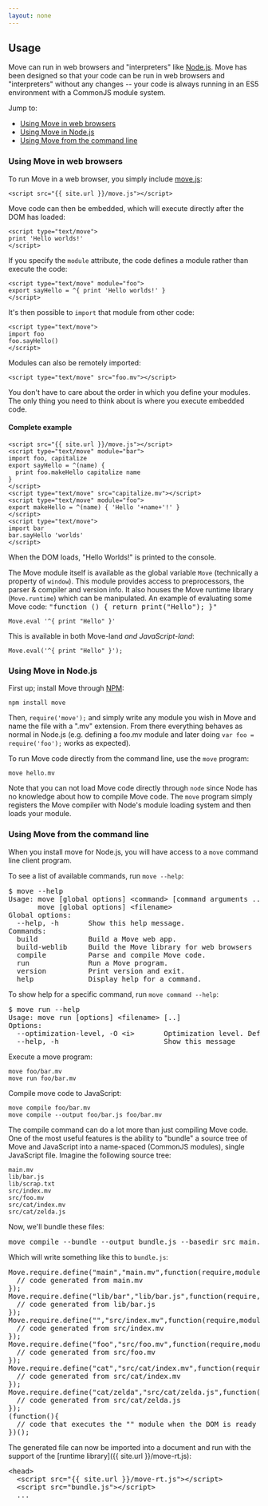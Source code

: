 ```yaml
---
layout: none
---
```


## Usage

Move can run in web browsers and "interpreters" like [Node.js](http://nodejs.org/). Move has been designed so that your code can be run in web browsers and "interpreters" without any changes -- your code is always running in an ES5 environment with a CommonJS module system.

Jump to:

- [Using Move in web browsers](#Using+Move+in+web+browsers)
- [Using Move in Node.js](#Using+Move+in+Node.js)
- [Using Move from the command line](#Using+Move+from+the+command+line)


### Using Move in web browsers

To run Move in a web browser, you simply include [move.js](/move.js):

    <script src="{{ site.url }}/move.js"></script>

Move code can then be embedded, which will execute directly after the DOM has loaded:

    <script type="text/move">
    print 'Hello worlds!'
    </script>

If you specify the `module` attribute, the code defines a module rather than execute the code:

    <script type="text/move" module="foo">
    export sayHello = ^{ print 'Hello worlds!' }
    </script>

It's then possible to `import` that module from other code:

    <script type="text/move">
    import foo
    foo.sayHello()
    </script>

Modules can also be remotely imported:

    <script type="text/move" src="foo.mv"></script>

You don't have to care about the order in which you define your modules. The only thing you need to think about is where you execute embedded code.

#### Complete example

    <script src="{{ site.url }}/move.js"></script>
    <script type="text/move" module="bar">
    import foo, capitalize
    export sayHello = ^(name) {
      print foo.makeHello capitalize name
    }
    </script>
    <script type="text/move" src="capitalize.mv"></script>
    <script type="text/move" module="foo">
    export makeHello = ^(name) { 'Hello '+name+'!' }
    </script>
    <script type="text/move">
    import bar
    bar.sayHello 'worlds'
    </script>

When the DOM loads, "Hello Worlds!" is printed to the console.

The Move module itself is available as the global variable `Move` (technically a property of `window`). This module provides access to preprocessors, the parser & compiler and version info. It also houses the Move runtime library (`Move.runtime`) which can be manipulated. An example of evaluating some Move code:
<samp>"function () {
  return print("Hello");
}"</samp>

    Move.eval '^{ print "Hello" }'

This is available in both Move-land *and JavaScript-land*:

    Move.eval('^{ print "Hello" }');


### Using Move in Node.js

First up; install Move through [NPM](http://npmjs.org/):

    npm install move

Then, `require('move');` and simply write any module you wish in Move and name the file with a ".mv" extension. From there everything behaves as normal in Node.js (e.g. defining a foo.mv module and later doing `var foo = require('foo');` works as expected).

To run Move code directly from the command line, use the `move` program:

    move hello.mv

Note that you can not load Move code directly through `node` since Node has no knowledge about how to compile Move code. The `move` program simply registers the Move compiler with Node's module loading system and then loads your module.


### Using Move from the command line

When you install move for Node.js, you will have access to a `move` command line client program.

To see a list of available commands, run `move --help`:

<pre class="wide">
$ move --help
Usage: move [global options] &lt;command&gt; [command arguments ..]
       move [global options] &lt;filename&gt;
Global options:
  --help, -h       Show this help message.
Commands:
  build            Build a Move web app.
  build-weblib     Build the Move library for web browsers
  compile          Parse and compile Move code.
  run              Run a Move program.
  version          Print version and exit.
  help             Display help for a command.
</pre>

To show help for a specific command, run `move command --help`:

<pre class="wide">
$ move run --help
Usage: move run [options] &lt;filename&gt; [..]
Options:
  --optimization-level, -O &lt;i&gt;       Optimization level. Defaults to 0 (basic).
  --help, -h                         Show this message
</pre>

Execute a move program:

    move foo/bar.mv
    move run foo/bar.mv

Compile move code to JavaScript:

    move compile foo/bar.mv
    move compile --output foo/bar.js foo/bar.mv

The compile command can do a lot more than just compiling Move code. One of the most useful features is the ability to "bundle" a source tree of Move and JavaScript into a name-spaced (CommonJS modules), single JavaScript file. Imagine the following source tree:

    main.mv
    lib/bar.js
    lib/scrap.txt
    src/index.mv
    src/foo.mv
    src/cat/index.mv
    src/cat/zelda.js

Now, we'll bundle these files:

<pre class="wide">
move compile --bundle --output bundle.js --basedir src main.mv src lib/*.js
</pre>

Which will write something like this to `bundle.js`:

<pre class="wide">
Move.require.define("main","main.mv",function(require,module,exports) {
  // code generated from main.mv
});
Move.require.define("lib/bar","lib/bar.js",function(require,module,exports) {
  // code generated from lib/bar.js
});
Move.require.define("","src/index.mv",function(require,module,exports) {
  // code generated from src/index.mv
});
Move.require.define("foo","src/foo.mv",function(require,module,exports) {
  // code generated from src/foo.mv
});
Move.require.define("cat","src/cat/index.mv",function(require,module,exports) {
  // code generated from src/cat/index.mv
});
Move.require.define("cat/zelda","src/cat/zelda.js",function(require,module,exports) {
  // code generated from src/cat/zelda.js
});
(function(){
  // code that executes the "" module when the DOM is ready
})();
</pre>

The generated file can now be imported into a document and run with the support of the [runtime library]({{ site.url }}/move-rt.js):

<pre class="wide">
&lt;head&gt;
  &lt;script src="{{ site.url }}/move-rt.js"&gt;&lt;/script&gt;
  &lt;script src="bundle.js"&gt;&lt;/script&gt;
  ...
</pre>

